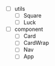 * [ ] utils
  * [ ] Square
  * [ ] Luck
* [ ] component
  * [ ] Card
  * [ ] CardWrap
  * [ ] Nav
  * [ ] App
